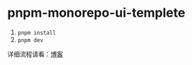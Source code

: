 # pnpm-monorepo-ui-templete

1. `pnpm install`
2. `pnpm dev`

详细流程请看：[博客](https://webb1an.github.io/blog/article/4.html)